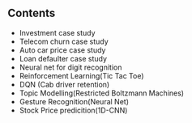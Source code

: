 ## Contents

- Investment case study
- Telecom churn case study
- Auto car price case study
- Loan defaulter case study
- Neural net for digit recognition
- Reinforcement Learning(Tic Tac Toe)
- DQN (Cab driver retention)
- Topic Modelling(Restricted Boltzmann Machines)
- Gesture Recognition(Neural Net)
- Stock Price predicition(1D-CNN)
